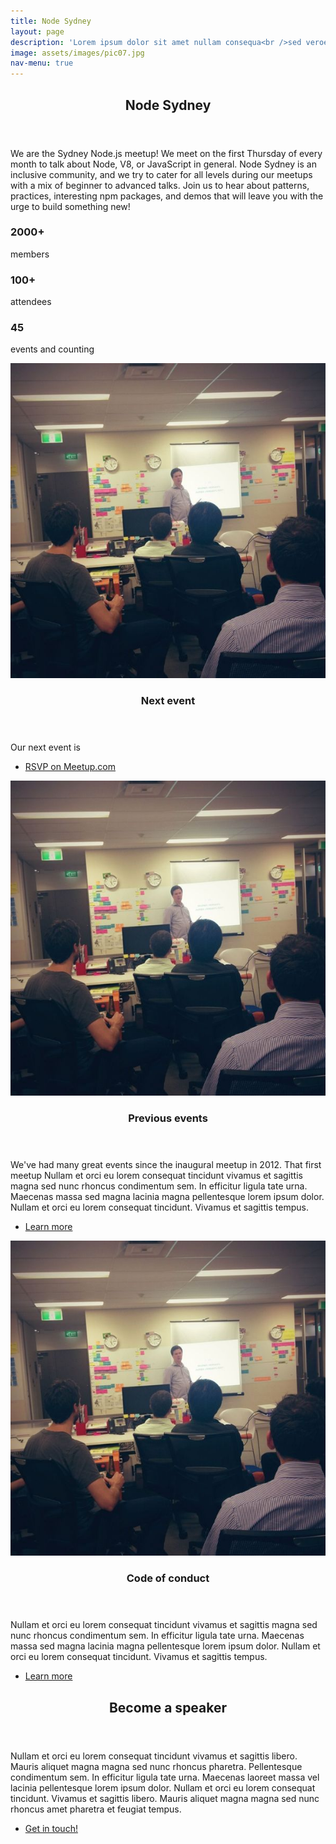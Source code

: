 ```yaml
---
title: Node Sydney
layout: page
description: 'Lorem ipsum dolor sit amet nullam consequa<br />sed veroeros. tempus adipiscing nulla.'
image: assets/images/pic07.jpg
nav-menu: true
---
```


<!-- <section id="banner" class="major">
    <div class="inner">
        <header class="major">
            <h1>Node Sydney</h1>
        </header>
        <div class="content">
            <p style="text-transform: uppercase;">Your local Node.js community</p>
            <ul class="actions">
                <li><a href="#one" class="button next scrolly">Become a speaker</a></li>
            </ul>
        </div>
    </div>
</section> -->

<!-- Main -->
<div id="main">

<!-- One -->
<section id="one">
	<div class="inner">
		<header class="major">
			<h2>Node Sydney</h2>
		</header>
		<p>
      We are the Sydney Node.js meetup! We meet on the first Thursday of every month to talk about Node, V8, or JavaScript in general. Node Sydney is an inclusive community, and we try to cater for all levels during our meetups with a mix of beginner to advanced talks. Join us to hear about patterns, practices, interesting npm packages, and demos that will leave you with the urge to build something new!
    </p>
    <div class="row">
      <div class="4u 12u$(medium)">
        <h3>2000+</h3>
        <p>members</p>
      </div>
      <div class="4u 12u$(medium)">
        <h3>100+</h3>
        <p>attendees</p>
      </div>
      <div class="4u$ 12u$(medium)">
        <h3>45</h3>
        <p>events and counting</p>
      </div>
    </div>
	</div>
</section>

<!-- Two -->
<section id="two" class="spotlights">
	<section>
		<a href="generic.html" class="image">
			<img src="/assets/images/meetups/2012-11-14.jpg" alt="" data-position="center center" />
		</a>
		<div class="content">
			<div class="inner">
				<header class="major">
					<h3>Next event</h3>
				</header>
				<p>
          Our next event is
        </p>
				<ul class="actions">
					<li><a href="https://meetup.com/nodesydney" class="button">RSVP on Meetup.com</a></li>
				</ul>
			</div>
		</div>
	</section>
	<section>
		<a href="generic.html" class="image">
			<img src="/assets/images/meetups/2012-11-14.jpg" alt="" data-position="top center" />
		</a>
		<div class="content">
			<div class="inner">
				<header class="major">
					<h3>Previous events</h3>
				</header>
				<p>
          We've had many great events since the inaugural meetup in 2012. That first meetup 
          Nullam et orci eu lorem consequat tincidunt vivamus et sagittis magna sed nunc rhoncus condimentum sem. In efficitur ligula tate urna. Maecenas massa sed magna lacinia magna pellentesque lorem ipsum dolor. Nullam et orci eu lorem consequat tincidunt. Vivamus et sagittis tempus.
        </p>
				<ul class="actions">
					<li><a href="generic.html" class="button">Learn more</a></li>
				</ul>
			</div>
		</div>
	</section>
	<section>
		<a href="generic.html" class="image">
			<img src="/assets/images/meetups/2012-11-14.jpg" alt="" data-position="25% 25%" />
		</a>
		<div class="content">
			<div class="inner">
				<header class="major">
					<h3>Code of conduct</h3>
				</header>
				<p>Nullam et orci eu lorem consequat tincidunt vivamus et sagittis magna sed nunc rhoncus condimentum sem. In efficitur ligula tate urna. Maecenas massa sed magna lacinia magna pellentesque lorem ipsum dolor. Nullam et orci eu lorem consequat tincidunt. Vivamus et sagittis tempus.</p>
				<ul class="actions">
					<li><a href="generic.html" class="button">Learn more</a></li>
				</ul>
			</div>
		</div>
	</section>
</section>

<!-- Three -->
<section id="three">
	<div class="inner">
		<header class="major">
			<h2>Become a speaker</h2>
		</header>
		<p>Nullam et orci eu lorem consequat tincidunt vivamus et sagittis libero. Mauris aliquet magna magna sed nunc rhoncus pharetra. Pellentesque condimentum sem. In efficitur ligula tate urna. Maecenas laoreet massa vel lacinia pellentesque lorem ipsum dolor. Nullam et orci eu lorem consequat tincidunt. Vivamus et sagittis libero. Mauris aliquet magna magna sed nunc rhoncus amet pharetra et feugiat tempus.</p>
		<ul class="actions">
			<li><a href="generic.html" class="button next">Get in touch!</a></li>
		</ul>
	</div>
</section>

</div>
